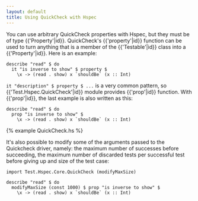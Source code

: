```yaml
---
layout: default
title: Using QuickCheck with Hspec
---
```


You can use arbitrary QuickCheck properties with Hspec, but they must be of
type {{'Property'|id}}.  QuickCheck's {{'property'|id}} function can be used to
turn anything that is a member of the {{'Testable'|id}} class into a
{{'Property'|id}}.  Here is an example:

```hspec
describe "read" $ do
  it "is inverse to show" $ property $
    \x -> (read . show) x `shouldBe` (x :: Int)
```

`it "description" $ property $ ...` is a very common pattern, so
{{'Test.Hspec.QuickCheck'|id}} module provides {{'prop'|id}} function. With {{'prop'|id}},
the last example is also written as this:

```hspec
describe "read" $ do
  prop "is inverse to show" $
    \x -> (read . show) x `shouldBe` (x :: Int)
```

{% example QuickCheck.hs %}

It's also possible to modify some of the arguments passed to the Quickcheck
driver, namely: the maximum number of successes before succeeding, the maximum
number of discarded tests per successful test before giving up and size of
the test case:

```hspec
import Test.Hspec.Core.QuickCheck (modifyMaxSize)

describe "read" $ do
  modifyMaxSize (const 1000) $ prop "is inverse to show" $
    \x -> (read . show) x `shouldBe` (x :: Int)
```
